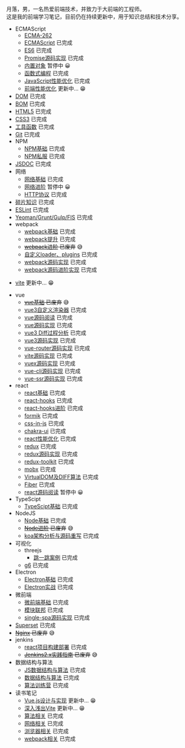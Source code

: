 月落，男，一名热爱前端技术，并致力于大前端的工程师。 <br />
这是我的前端学习笔记，目前仍在持续更新中，用于知识总结和技术分享。

* ECMAScript
  + [ECMA-262](https://www.ecma-international.org/publications-and-standards/standards/ecma-262/) 
  + [ECMAScript](https://github.com/yw0525/notes/tree/master/ecmascript/base) 已完成
  + [ES6](https://github.com/yw0525/notes/tree/master/ecmascript/es6) 已完成
  + [Promise源码实现](https://github.com/yw0525/notes/tree/master/ecmascript/promise) 已完成
  + [内置对象](https://github.com/yw0525/notes/tree/master/ecmascript/Built_in_objects) 暂停中 😀
  + [函数式编程](https://github.com/yw0525/notes/tree/master/ecmascript/functional) 已完成
  + [JavaScript性能优化](https://github.com/yw0525/notes/tree/master/ecmascript/optimize) 已完成
  + [前端性能优化](https://github.com/yw0525/notes/tree/master/ecmascript/front_end_optimize) 更新中... 😁
* [DOM](https://github.com/yw0525/notes/tree/master/dom) 已完成
* [BOM](https://github.com/yw0525/notes/tree/master/bom) 已完成
* [HTML5](https://github.com/yw0525/notes/tree/master/html5/base) 已完成
* [CSS3](https://github.com/yw0525/notes/tree/master/css3) 已完成
* [工具函数](https://github.com/yw0525/notes/tree/master/utils) 已完成
* [Git](https://github.com/yw0525/notes/tree/master/git) 已完成
* NPM
  + [NPM基础](https://github.com/yw0525/notes/tree/master/npm/base) 已完成
  + [NPM私服](https://github.com/yw0525/notes/tree/master/npm/repos) 已完成
* [JSDOC](https://github.com/yw0525/notes/tree/master/doc) 已完成
* 网络
  + [网络基础](https://github.com/yw0525/notes/tree/master/network/base) 已完成
  + [网络进阶](https://github.com/yw0525/notes/tree/master/network/plus) 暂停中 😀
  + [HTTP协议](https://www.yuque.com/yyne87/mw1l9v) 已完成
* [碎片知识](https://github.com/yw0525/notes/tree/master/fragment) 已完成
* [ESLint](https://github.com/yw0525/notes/tree/master/eslint) 已完成
* [Yeoman/Grunt/Gulp/FIS](https://github.com/yw0525/notes/tree/master/engineering) 已完成
* webpack
  + [webpack基础](https://github.com/yw0525/notes/tree/master/webpack/webpack) 已完成
  + [webpack提升](https://github.com/yw0525/notes/tree/master/webpack/webpack_tencent) 已完成
  + ~~[webpack进阶](https://github.com/yw0525/notes/tree/master/webpack/webpack_plus) 已废弃~~ 😅
  + [自定义loader、plugins](https://github.com/yw0525/notes/tree/master/webpack/webpack_write) 已完成
  + [webpack源码实现](https://github.com/yw0525/notes/tree/master/webpack/webpack_write) 已完成
  + [webpack源码进阶实现](https://github.com/yw0525/notes/tree/master/webpack/webpack_write_plus) 已完成
+ [vite](https://github.com/yw0525/notes/tree/master/vite) 更新中... 😁
* vue
  + ~~[vue基础](https://github.com/yw0525/notes/tree/master/vue/vue_base) 已废弃~~ 😅
  + [vue3自定义渲染器](https://github.com/yw0525/notes/tree/master/vue/vue3_renderer) 已完成
  + [vue源码阅读](https://github.com/yw0525/notes/tree/master/vue/vue_source) 已完成
  + [vue源码实现](https://github.com/yw0525/notes/tree/master/vue/vue_source_design) 已完成
  + [vue3 Diff过程分析](https://github.com/yw0525/notes/tree/master/vue/vue3_diff) 已完成
  + [vue3源码实现](https://github.com/yw0525/notes/tree/master/vue/vue3_source) 已完成
  + [vue-router源码实现](https://github.com/yw0525/notes/tree/master/vue/vue_router) 已完成
  + [vite源码实现](https://github.com/yw0525/notes/tree/master/vue/vue_vite) 已完成
  + [vuex源码实现](https://github.com/yw0525/notes/tree/master/vue/vuex) 已完成
  + [vue-cli源码实现](https://github.com/yw0525/notes/tree/master/vue/vue_cli) 已完成
  + [vue-ssr源码实现](https://github.com/yw0525/notes/tree/master/vue/vue_ssr) 已完成
* react
  + [react基础](https://github.com/yw0525/notes/tree/master/react/react_base) 已完成
  + [react-hooks](https://github.com/yw0525/notes/tree/master/react/react_hooks) 已完成
  + [react-hooks进阶](https://github.com/yw0525/notes/tree/master/react/react_hooks_plus) 已完成
  + [formik](https://github.com/yw0525/notes/tree/master/react/formik) 已完成
  + [css-in-js](https://github.com/yw0525/notes/tree/master/react/css_in_js) 已完成
  + [chakra-ui](https://github.com/yw0525/notes/tree/master/react/chakra_ui) 已完成
  + [react性能优化](https://github.com/yw0525/notes/tree/master/react/optimize) 已完成
  + [redux](https://github.com/yw0525/notes/tree/master/react/redux) 已完成
  + [redux源码实现](https://github.com/yw0525/notes/tree/master/react/redux) 已完成
  + [redux-toolkit](https://github.com/yw0525/notes/tree/master/react/redux) 已完成
  + [mobx](https://github.com/yw0525/notes/tree/master/react/mobx) 已完成
  + [VirtualDOM及DIFF算法](https://github.com/yw0525/notes/tree/master/react/virtual_dom) 已完成
  + [Fiber](https://github.com/yw0525/notes/tree/master/react/Fiber) 已完成
  + [react源码阅读](https://github.com/yw0525/notes/tree/master/react/react_source) 暂停中 😀
* TypeScipt
  + [TypeScipt基础](https://github.com/yw0525/notes/tree/master/base/typescript) 已完成
* NodeJS
  + [Node基础](https://github.com/yw0525/notes/tree/master/node/base) 已完成
  + ~~[Node进阶](https://github.com/yw0525/notes/tree/master/node/plus) 已废弃~~ 😅
  + [koa架构分析与源码重写](https://github.com/yw0525/notes/tree/master/node/koa) 已完成
* 可视化
  + threejs
    + [跳一跳案例](https://github.com/yw0525/notes/tree/master/visualization/three.js/jump) 已完成
  + [g6](https://github.com/yw0525/notes/tree/master/visualization/g6) 已完成
* Electron
  + [Electron基础](https://github.com/yw0525/notes/tree/master/electron/base) 已完成
  + [Electron实战](https://github.com/yw0525/notes/tree/master/electron/combat) 已完成
* 微前端
  + [微前端基础](https://github.com/yw0525/notes/tree/master/micro_frontends/base) 已完成
  + [模块联邦](https://github.com/yw0525/notes/tree/master/micro_frontends/module_federation) 已完成
  + [single-spa源码实现](https://github.com/yw0525/notes/tree/master/micro_frontends/source) 已完成
* [Superset](https://github.com/yw0525/notes/tree/master/superset) 已完成
* ~~[Nginx](https://github.com/yw0525/notes/tree/master/nginx) 已废弃~~ 😅
* jenkins
  + [react项目构建部署](https://github.com/yw0525/notes/tree/master/jenkins/practice) 已完成
  + ~~[Jenkins2.x实践指南](https://github.com/yw0525/notes/tree/master/jenkins/jenkins2.x) 已废弃~~ 😅
* 数据结构与算法
  + [JS数据结构与算法](https://github.com/yw0525/notes/tree/master/alg/algorithm) 已完成
  + [数据结构与算法](https://github.com/yw0525/notes/tree/master/alg/algorithm_google) 已完成
  + [算法训练营](https://github.com/yw0525/notes/tree/master/alg/training) 已完成
* 读书笔记
  + [Vue.js设计与实现](https://github.com/yw0525/notes/tree/master/notes/Vue.js设计与实现) 更新中... 😁
  + [深入浅出Vite](https://github.com/yw0525/notes/tree/master/vite) 更新中... 😁
  + [算法相关](https://www.yuque.com/yyne87/lcqfte) 已完成
  + [网络相关](https://www.yuque.com/yyne87/mw1l9v) 已完成
  + [浏览器相关](https://www.yuque.com/yyne87/wwaov6) 已完成
  + [webpack相关](https://www.yuque.com/yyne87/bx73hd) 已完成